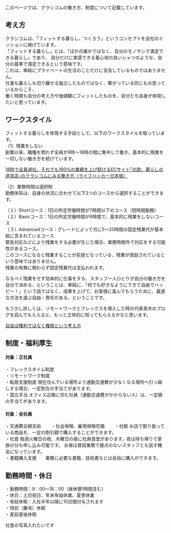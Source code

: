
このページでは、クラシコムの働き方、制度について記載しています。


## 考え方

クラシコムは、「フィットする暮らし、つくろう」というコンセプトを会社のミッションに掲げています。  
「フィットする暮らし」とは、「ほかの誰かではなく、自分のモノサシで満足できる暮らし」であり、  自分だけに実感できる着心地の良いシャツのような、自分の基準で満足できるという意味です。  
これは、単純にプライベートの生活のことだけに言及しているものではありません。  
仕事も暮らしも切り離せる独立したものではなく、繋がっている同じもの思っているからこそ、  
働く時間も自分の考え方や価値観にフィットしたものを、自分たち自身が体現したいと思っています。


## ワークスタイル
フィットする暮らしを体現する手段として、以下のワークスタイルを取っています。  
（1）残業をしない  
創業以来、職種を問わず全員が9時〜18時の間に集中して働き、基本的に残業を一切しない働き方を続けています。  

[18時で全員退社、それでも160％の業績を上げ続けるECサイト｢北欧、暮らしの道具店｣のクラシコムにみる働き方（ライフハッカー日本版）](https://www.lifehacker.jp/2015/04/150406kurashicom_interview.html)

（2）業務時間は選択制  
勤務体系は、自身の状況に合わせて以下3つのコースから選択することができます。

（１）Shortコース：1日の所定労働時間が7時間以下のコース（短時間勤務）  
（２）Basicコース：1日の所定労働時間が8時間で、基本的に残業をしないコース  
（３）Advancedコース：グレードによって月に5〜20時間の固定残業代が基本給に含まれているコース  
緊急対応などにより残業をする必要が生じた場合、業務時間外で対応をする可能性があるコース。  
このコースになると残業することが前提となっている、残業が奨励されているという意味ではありません。  
残業の有無に関わらず固定残業代は支払われます。  


なるべく残業をせず効率的に仕事をする、スタッフ一人ひとりが自分の働き方を自分で決める、ということは、単純に、「何でも好きなようにできて自由でハッピー！」という話ではなく、成果を上げて、お客様に喜んでもらうために、最適な方法を選ぶ自由・責任がある、ということです。  

もう少し詳しくは、リモートワークとフレックスを導入した時の代表青木のブログを読んでもらえると、もっと立体的に知ってもらえるかなと思います。  

[自由は権利ではなく権限という考え方](https://note.mu/kohei_a/n/n679b6c0f610b)


## 制度・福利厚生

#### 対象：正社員
・フレックスタイム制度  
・リモートワーク制度  
・転居支援制度    現在住んでいる場所より通勤交通費が少なくなる場所へ引っ越しする場合、一定割合の手当てがあります。  
・国立手当    オフィス近隣に住む社員（通勤交通費がかからない人）は、一定額の手当てがあります。  

#### 対象：全社員
・交通費全額支給　　
・社会保険、雇用保険完備　　
・社販    お店で取り扱っている商品を、一定の割引額で購入することができます。  
・社食    毎週火曜日の夜、木曜日の昼に社員食堂があります。夜は持ち帰りで家族の分も申し込み可能です。  お昼は普段業務で接点のないスタッフとも話す機会になっています。  
・書籍購入支援　　業務に必要な書籍、技術書などは自由に購入ができます。

## 勤務時間・休日
・勤務時間：9：00～18：00（昼休憩1時間含む）  
・休日：土日祝日、年末年始休業、夏季休業  
・有給休暇：入社半年以降に10日間付与されます  
・特別（慶弔）休暇  
・産前産後休暇  

社食の写真入れたいです



